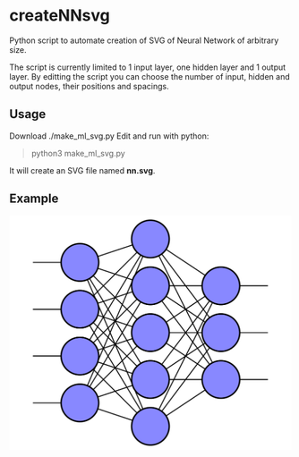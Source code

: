 # createNNsvg
Python script to automate creation of SVG of Neural Network of arbitrary size. 

The script is currently limited to 1 input layer, one hidden layer and 1 output layer. By editting the script you can choose the number of input, hidden and output nodes, their positions and spacings. 

## Usage
Download ./make_ml_svg.py
Edit and run with python: 
> python3 make_ml_svg.py

It will create an SVG file named **nn.svg**. 

## Example
![NN Example](./exampleNN.svg)
